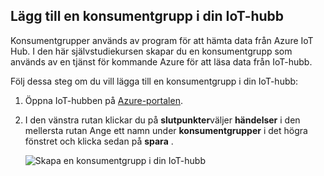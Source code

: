 ## <a name="add-a-consumer-group-to-your-iot-hub"></a>Lägg till en konsumentgrupp i din IoT-hubb

Konsumentgrupper används av program för att hämta data från Azure IoT Hub. I den här självstudiekursen skapar du en konsumentgrupp som används av en tjänst för kommande Azure för att läsa data från IoT-hubb.

Följ dessa steg om du vill lägga till en konsumentgrupp i din IoT-hubb:

1. Öppna IoT-hubben på [Azure-portalen](https://ms.portal.azure.com/).
2. I den vänstra rutan klickar du på **slutpunkter**väljer **händelser** i den mellersta rutan Ange ett namn under **konsumentgrupper** i det högra fönstret och klicka sedan på **spara** .

   ![Skapa en konsumentgrupp i din IoT-hubb](../articles/iot-hub/media/iot-hub-create-consumer-group/1_iot-hub-create-consumer-group-azure.png)